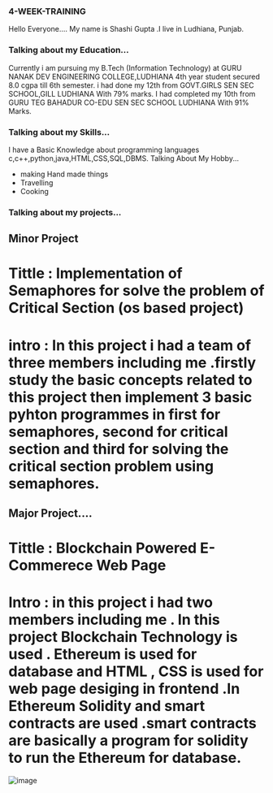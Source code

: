 ### 4-WEEK-TRAINING
Hello Everyone....
My name is Shashi Gupta .I live in Ludhiana, Punjab.

### Talking about my Education...
Currently i am pursuing my B.Tech (Information Technology) at GURU NANAK DEV ENGINEERING COLLEGE,LUDHIANA 4th year student secured  8.0 cgpa till 6th semester.
i had done my 12th from GOVT.GIRLS SEN SEC SCHOOL,GILL LUDHIANA With 79% marks.
I had completed my 10th from GURU TEG BAHADUR CO-EDU SEN SEC SCHOOL LUDHIANA With 91% Marks.

### Talking about my Skills...
I have a Basic Knowledge about programming languages c,c++,python,java,HTML,CSS,SQL,DBMS.
Talking About My Hobby...
- making Hand made things
- Travelling
- Cooking

### Talking about my projects...

## Minor Project

# Tittle : Implementation of Semaphores for solve the problem of Critical Section (os based project)

# intro : In this project i had a team of three members including me .firstly study the basic concepts related to this project then implement 3 basic pyhton programmes in first for semaphores, second for critical section and third for solving the critical section problem using semaphores.

## Major Project....

# Tittle : Blockchain Powered E-Commerece Web Page

# Intro : in this project i had two members including me . In this project Blockchain Technology is used . Ethereum is used for database and HTML , CSS is used for web page desiging in frontend .In Ethereum Solidity and smart contracts are used .smart contracts are basically a program for solidity to run the Ethereum for database.

![image](https://user-images.githubusercontent.com/75441553/150665066-73642eea-b6df-43dd-8e66-82a6ac6c19b3.png)
